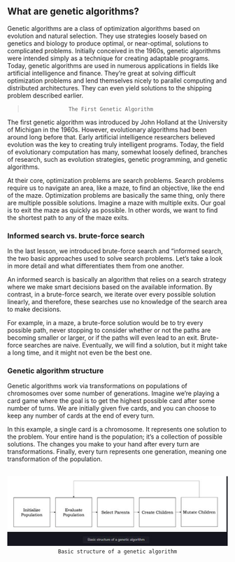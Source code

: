 ## What are genetic algorithms?

Genetic algorithms are a class of optimization algorithms based on evolution and natural selection. They use strategies loosely based on genetics and biology to produce optimal, or near-optimal, solutions to complicated problems. Initially conceived in the 1960s, genetic algorithms were intended simply as a technique for creating adaptable programs. Today, genetic algorithms are used in numerous applications in fields like artificial intelligence and finance. They’re great at solving difficult optimization problems and lend themselves nicely to parallel computing and distributed architectures. They can even yield solutions to the shipping problem described earlier.

>                   The First Genetic Algorithm
The first genetic algorithm was introduced by John Holland at the University of Michigan in the 1960s. However, evolutionary algorithms had been around long before that. Early artificial intelligence researchers believed evolution was the key to creating truly intelligent programs. Today, the field of evolutionary computation has many, somewhat loosely defined, branches of research, such as evolution strategies, genetic programming, and genetic algorithms.

At their core, optimization problems are search problems. Search problems require us to navigate an area, like a maze, to find an objective, like the end of the maze. Optimization problems are basically the same thing, only there are multiple possible solutions. Imagine a maze with multiple exits. Our goal is to exit the maze as quickly as possible. In other words, we want to find the shortest path to any of the maze exits.

### Informed search vs. brute-force search

In the last lesson, we introduced brute-force search and “informed search, the two basic approaches used to solve search problems. Let’s take a look in more detail and what differentiates them from one another.

An informed search is basically an algorithm that relies on a search strategy where we make smart decisions based on the available information. By contrast, in a brute-force search, we iterate over every possible solution linearly, and therefore, these searches use no knowledge of the search area to make decisions.

For example, in a maze, a brute-force solution would be to try every possible path, never stopping to consider whether or not the paths are becoming smaller or larger, or if the paths will even lead to an exit. Brute-force searches are naive. Eventually, we will find a solution, but it might take a long time, and it might not even be the best one.

### Genetic algorithm structure

Genetic algorithms work via transformations on populations of chromosomes over some number of generations. Imagine we’re playing a card game where the goal is to get the highest possible card after some number of turns. We are initially given five cards, and you can choose to keep any number of cards at the end of every turn.

In this example, a single card is a chromosome. It represents one solution to the problem. Your entire hand is the population; it’s a collection of possible solutions. The changes you make to your hand after every turn are transformations. Finally, every turn represents one generation, meaning one transformation of the population.

<br>
<div align="center">
  <img src="../img/structureGeneticAlgorithm.JPG">
  <br>
  <code>Basic structure of a genetic algorithm</code>
</div>
<br>
